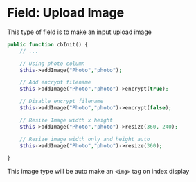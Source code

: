 # Field: Upload Image
This type of field is to make an input upload image

```php
public function cbInit() {
    // ...

    // Using photo column
    $this->addImage("Photo","photo");

    // Add encrypt filename
    $this->addImage("Photo","photo")->encrypt(true);

    // Disable encrypt filename
    $this->addImage("Photo","photo")->encrypt(false);

    // Resize Image width x height
    $this->addImage("Photo","photo")->resize(360, 240);

    // Resize image width only and height auto
    $this->addImage("Photo","photo")->resize(360);

}
```
This image type will be auto make an `<img>` tag on index display